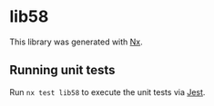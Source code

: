 # lib58

This library was generated with [Nx](https://nx.dev).


## Running unit tests

Run `nx test lib58` to execute the unit tests via [Jest](https://jestjs.io).


